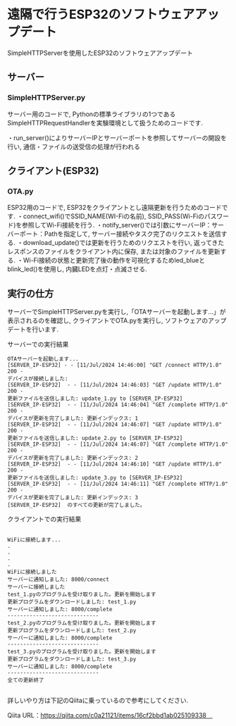 # 遠隔で行うESP32のソフトウェアアップデート
SimpleHTTPServerを使用したESP32のソフトウェアアップデート

## サーバー

### SimpleHTTPServer.py
サーバー用のコードで, Pythonの標準ライブラリの1つであるSimpleHTTPRequestHandlerを実験環境として扱うためのコードです.

  ・run_server()によりサーバーIPとサーバーポートを参照してサーバーの開設を行い, 通信・ファイルの送受信の処理が行われる

## クライアント(ESP32)

### OTA.py
ESP32用のコードで, ESP32をクライアントとし遠隔更新を行うためのコードです.
・connect_wifi()でSSID_NAME(WI-Fiの名前), SSID_PASS(Wi-Fiのパスワード)を参照してWi-Fi接続を行う.
  ・notify_server()では引数にサーバーIP：サーバーポート：Pathを指定して, サーバー接続やタスク完了のリクエストを送信する.
  ・download_update()では更新を行うためのリクエストを行い, 返ってきたレスポンスのファイルをクライアント内に保存, または対象のファイルを更新する.
  ・Wi-Fi接続の状態と更新完了後の動作を可視化するためled_blueとblink_led()を使用し, 内臓LEDを点灯・点滅させる.

## 実行の仕方
サーバーでSimpleHTTPServer.pyを実行し,「OTAサーバーを起動します...」が表示されるのを確認し, クライアントでOTA.pyを実行し, ソフトウェアのアップデートを行います.

サーバーでの実行結果
```
OTAサーバーを起動します...
[SERVER_IP-ESP32] - - [11/Jul/2024 14:46:00] "GET /connect HTTP/1.0" 200 -
デバイスが接続しました:
[SERVER_IP-ESP32]  - - [11/Jul/2024 14:46:03] "GET /update HTTP/1.0" 200 -
更新ファイルを送信しました: update_1.py to [SERVER_IP-ESP32]
[SERVER_IP-ESP32]  - - [11/Jul/2024 14:46:04] "GET /complete HTTP/1.0" 200 -
デバイスが更新を完了しました: 更新インデックス: 1
[SERVER_IP-ESP32]  - - [11/Jul/2024 14:46:07] "GET /update HTTP/1.0" 200 -
更新ファイルを送信しました: update_2.py to [SERVER_IP-ESP32]
[SERVER_IP-ESP32]  - - [11/Jul/2024 14:46:07] "GET /complete HTTP/1.0" 200 -
デバイスが更新を完了しました: 更新インデックス: 2
[SERVER_IP-ESP32]  - - [11/Jul/2024 14:46:10] "GET /update HTTP/1.0" 200 -
更新ファイルを送信しました: update_3.py to [SERVER_IP-ESP32]
[SERVER_IP-ESP32]  - - [11/Jul/2024 14:46:11] "GET /complete HTTP/1.0" 200 -
デバイスが更新を完了しました: 更新インデックス: 3
[SERVER_IP-ESP32]  のすべての更新が完了しました。

```

クライアントでの実行結果
```

WiFiに接続します...
.
.
.
.
WiFiに接続しました
サーバーに通知しました: 8000/connect
サーバーに接続しました
test_1.pyのプログラムを受け取りました。更新を開始します
更新プログラムをダウンロードしました: test_1.py
サーバーに通知しました: 8000/complete
-----------------------------
test_2.pyのプログラムを受け取りました。更新を開始します
更新プログラムをダウンロードしました: test_2.py
サーバーに通知しました: 8000/complete
-----------------------------
test_3.pyのプログラムを受け取りました。更新を開始します
更新プログラムをダウンロードしました: test_3.py
サーバーに通知しました: 8000/complete
-----------------------------
全ての更新終了


```

詳しいやり方は下記のQiitaに乗っているので参考にしてください.

Qiita URL：https://qiita.com/c0a21121/items/16cf2bbd1ab025109338　
